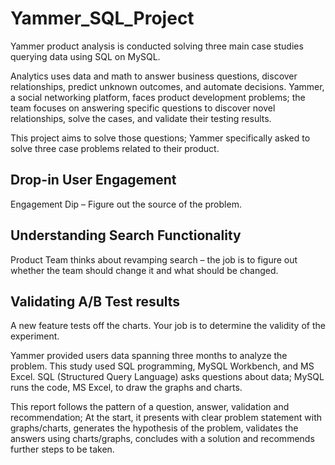# Yammer_SQL_Project

Yammer product analysis is conducted solving three main case studies querying data using SQL on MySQL.

Analytics uses data and math to answer business questions, discover relationships, predict unknown outcomes, and automate decisions. Yammer, a social networking platform, faces product development problems; the team focuses on answering specific questions to discover novel relationships, solve the cases, and validate their testing results.
    
    
This project aims to solve those questions; Yammer specifically asked to solve three case problems related to their product.

## Drop-in User Engagement
   Engagement Dip – Figure out the source of the problem.
## Understanding Search Functionality
   Product Team thinks about revamping search – the job is to figure out whether the team should change it and what should be changed.
## Validating A/B Test results
   A new feature tests off the charts. Your job is to determine the validity of the experiment.
   
Yammer provided users data spanning three months to analyze the problem. This study used SQL programming, MySQL Workbench, and MS Excel. SQL (Structured Query Language) asks questions about data; MySQL runs the code, MS Excel, to draw the graphs and charts.

   This report follows the pattern of a question, answer, validation and recommendation; At the start, it presents with clear problem statement with graphs/charts, generates the hypothesis of the problem, validates the answers using charts/graphs, concludes with a solution and recommends further steps to be taken.     
